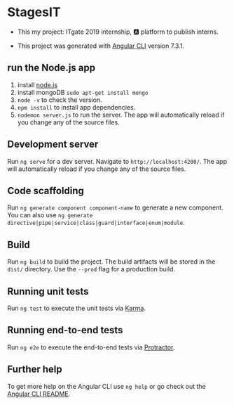 # StagesIT

* This my project: ITgate 2019 internship, :a: platform to publish interns.

* This project was generated with [Angular CLI](https://github.com/angular/angular-cli) version 7.3.1.

## run the **Node.js** app

1. install [node.js]('http://node.js.com')
2. install mongoDB `sudo apt-get install mongo`
3. `node -v` to check the version.
4. `npm install` to install app dependencies.
5. `nodemon server.js` to run the server. The app will automatically reload if you change any of the source files.

## Development server

Run `ng serve` for a dev server. Navigate to `http://localhost:4200/`. The app will automatically reload if you change any of the source files.

## Code scaffolding

Run `ng generate component component-name` to generate a new component. You can also use `ng generate directive|pipe|service|class|guard|interface|enum|module`.

## Build

Run `ng build` to build the project. The build artifacts will be stored in the `dist/` directory. Use the `--prod` flag for a production build.

## Running unit tests

Run `ng test` to execute the unit tests via [Karma](https://karma-runner.github.io).

## Running end-to-end tests

Run `ng e2e` to execute the end-to-end tests via [Protractor](http://www.protractortest.org/).

## Further help

To get more help on the Angular CLI use `ng help` or go check out the [Angular CLI README](https://github.com/angular/angular-cli/blob/master/README.md).
